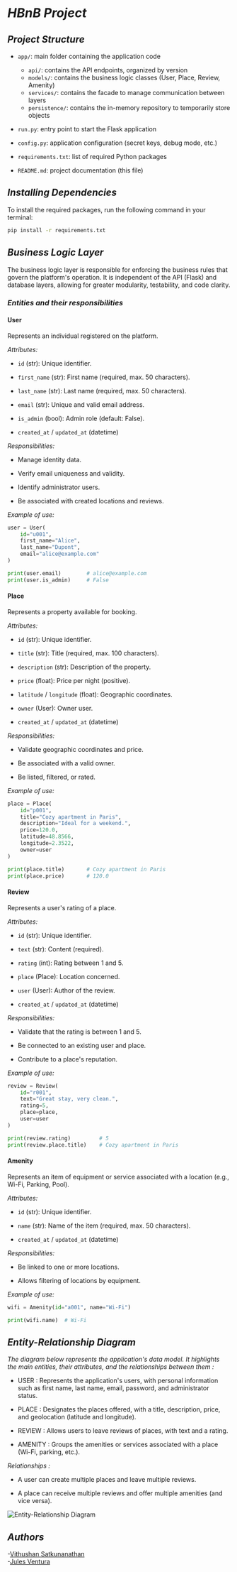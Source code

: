 # ___HBnB Project___

## ___Project Structure___

- `app/`: main folder containing the application code  
  - `api/`: contains the API endpoints, organized by version  
  - `models/`: contains the business logic classes (User, Place, Review, Amenity)  
  - `services/`: contains the facade to manage communication between layers  
  - `persistence/`: contains the in-memory repository to temporarily store objects  

- `run.py`: entry point to start the Flask application  
- `config.py`: application configuration (secret keys, debug mode, etc.)  
- `requirements.txt`: list of required Python packages  
- `README.md`: project documentation (this file)

## ___Installing Dependencies___

To install the required packages, run the following command in your terminal:

```bash
pip install -r requirements.txt
```

## ___Business Logic Layer___

The business logic layer is responsible for enforcing the business rules that govern the platform's operation. It is independent of the API (Flask) and database layers, allowing for greater modularity, testability, and code clarity.

### ___Entities and their responsibilities___

#### __User__  
Represents an individual registered on the platform.

_Attributes:_

- `id` (str): Unique identifier.

- `first_name` (str): First name (required, max. 50 characters).

- `last_name` (str): Last name (required, max. 50 characters).

- `email` (str): Unique and valid email address.

- `is_admin` (bool): Admin role (default: False).

- `created_at` / `updated_at` (datetime)

_Responsibilities:_

- Manage identity data.

- Verify email uniqueness and validity.

- Identify administrator users.

- Be associated with created locations and
reviews.

_Example of use:_

```python
user = User(
    id="u001",
    first_name="Alice",
    last_name="Dupont",
    email="alice@example.com"
)

print(user.email)        # alice@example.com
print(user.is_admin)     # False
```

#### __Place__  
Represents a property available for booking.

_Attributes:_

- `id` (str): Unique identifier.

- `title` (str): Title (required, max. 100 characters).

- `description` (str): Description of the property.

- `price` (float): Price per night (positive).

- `latitude` / `longitude` (float): Geographic coordinates.

- `owner` (User): Owner user.

- `created_at` / `updated_at` (datetime)

_Responsibilities:_

- Validate geographic coordinates and price.

- Be associated with a valid owner.

- Be listed, filtered, or rated.

_Example of use:_

```python
place = Place(
    id="p001",
    title="Cozy apartment in Paris",
    description="Ideal for a weekend.",
    price=120.0,
    latitude=48.8566,
    longitude=2.3522,
    owner=user
)

print(place.title)       # Cozy apartment in Paris
print(place.price)       # 120.0
```

#### __Review__  
Represents a user's rating of a place.

_Attributes:_

- `id` (str): Unique identifier.

- `text` (str): Content (required).

- `rating` (int): Rating between 1 and 5.

- `place` (Place): Location concerned.

- `user` (User): Author of the review.

- `created_at` / `updated_at` (datetime)

_Responsibilities:_

- Validate that the rating is between 1 and 5.

- Be connected to an existing user and place.

- Contribute to a place's reputation.

_Example of use:_

```python
review = Review(
    id="r001",
    text="Great stay, very clean.",
    rating=5,
    place=place,
    user=user
)

print(review.rating)         # 5
print(review.place.title)    # Cozy apartment in Paris
```
#### __Amenity__

Represents an item of equipment or service associated with a location (e.g., Wi-Fi, Parking, Pool).

_Attributes:_

- `id` (str): Unique identifier.

- `name` (str): Name of the item (required, max. 50 characters).

- `created_at` / `updated_at` (datetime)

_Responsibilities:_

- Be linked to one or more locations.

- Allows filtering of locations by equipment.

_Example of use:_

```python
wifi = Amenity(id="a001", name="Wi-Fi")

print(wifi.name)  # Wi-Fi
```
## ___Entity-Relationship Diagram___

_The diagram below represents the application's data model. It highlights the main entities, their attributes, and the relationships between them :_

- USER : Represents the application's users, with personal information such as first name, last name, email, password, and administrator status.

- PLACE : Designates the places offered, with a title, description, price, and geolocation (latitude and longitude).

- REVIEW : Allows users to leave reviews of places, with text and a rating.

- AMENITY : Groups the amenities or services associated with a place (Wi-Fi, parking, etc.).

_Relationships :_

- A user can create multiple places and leave multiple reviews.

- A place can receive multiple reviews and offer multiple amenities (and vice versa).

![Entity-Relationship Diagram](ER_Diagram.png)

## ___Authors___

-[Vithushan Satkunanathan](https://github.com/Vitushan)  
-[Jules Ventura](https://github.com/Juleslgc)